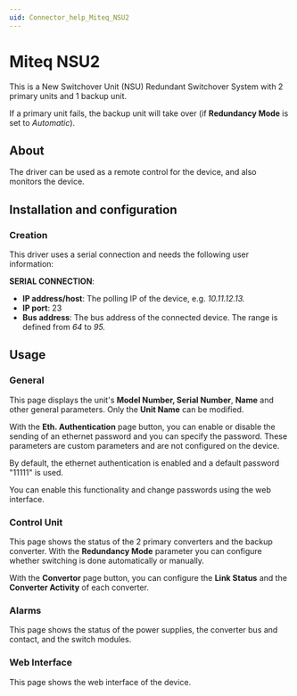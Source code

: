 ```yaml
---
uid: Connector_help_Miteq_NSU2
---
```


# Miteq NSU2

This is a New Switchover Unit (NSU) Redundant Switchover System with 2 primary units and 1 backup unit.

If a primary unit fails, the backup unit will take over (if **Redundancy Mode** is set to *Automatic*).

## About

The driver can be used as a remote control for the device, and also monitors the device.

## Installation and configuration

### Creation

This driver uses a serial connection and needs the following user information:

**SERIAL CONNECTION**:

- **IP address/host**: The polling IP of the device, e.g. *10.11.12.13.*
- **IP port**: 23
- **Bus address**: The bus address of the connected device. The range is defined from *64* to *95.*

## Usage

### General

This page displays the unit's **Model Number, Serial Number**, **Name** and other general parameters. Only the **Unit Name** can be modified.

With the **Eth. Authentication** page button, you can enable or disable the sending of an ethernet password and you can specify the password. These parameters are custom parameters and are not configured on the device.

By default, the ethernet authentication is enabled and a default password "11111" is used.

You can enable this functionality and change passwords using the web interface.

### Control Unit

This page shows the status of the 2 primary converters and the backup converter. With the **Redundancy Mode** parameter you can configure whether switching is done automatically or manually.

With the **Convertor** page button, you can configure the **Link Status** and the **Converter Activity** of each converter.

### Alarms

This page shows the status of the power supplies, the converter bus and contact, and the switch modules.

### Web Interface

This page shows the web interface of the device.
